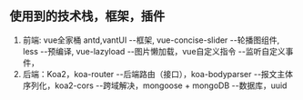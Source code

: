 ## 使用到的技术栈，框架，插件
 1. 前端: vue全家桶 antd,vantUI --框架, vue-concise-slider --轮播图组件, less --预编译, vue-lazyload --图片懒加载，vue自定义指令 --监听自定义事件，
 2. 后端：Koa2，koa-router --后端路由（接口），koa-bodyparser --报文主体序列化，koa2-cors --跨域解决，mongoose + mongoDB --数据库，uuid
 
